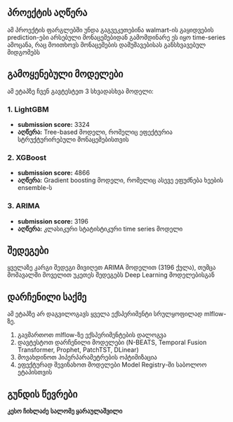 ## პროექტის აღწერა

ამ პროექტის ფარგლებში უნდა გაგვეკეთებინა walmart-ის გაყიდვების prediction-ები არსებული მონაცემებიდან გამომდინარე
ეს იყო time-series ამოცანა, რაც მოითხოვს მონაცემების დამუშავებისას განსხვავებულ მიდგომებს

## გამოყენებული მოდელები

ამ ეტაპზე ჩვენ გავტესტეთ 3 სხვადასხვა მოდელი:

### 1. LightGBM
- **submission score:** 3324
- **აღწერა:** Tree-based მოდელი, რომელიც ეფექტურია სტრუქტურირებული მონაცემებისთვის

### 2. XGBoost
- **submission score:** 4866
- **აღწერა:** Gradient boosting მოდელი, რომელიც ასევე ეფუძნება ხეების ensemble-ს

### 3. ARIMA
- **submission score:** 3196
- **აღწერა:** კლასიკური სტატისტიკური time series მოდელი

## შედეგები

ყველაზე კარგი შედეგი მივიღეთ ARIMA მოდელით (3196 ქულა), თუმცა მომავალში მოველით უკეთეს შედეგებს Deep Learning მოდელებისგან

## დარჩენილი საქმე

ამ ეტაპზე არ დაგვილოგავს ყველა ექსპერიმენტი სრულყოფილად mlflow-ზე.

1. გავმართოთ mlflow-ზე ექსპერიმენტების დალოგვა
2. დავტესტოთ დარჩენილი მოდელები (N-BEATS, Temporal Fusion Transformer, Prophet, PatchTST, DLinear)
3. მოვახდინოთ ჰიპერპარამეტრების ოპტიმიზაცია
4. ეფექტურად შევინახოთ მოდელები Model Registry-ში საბოლოო ეტაპისთვის


## გუნდის წევრები

**კესო ჩიხლაძე**
**სალომე ყარაულაშვილი**
